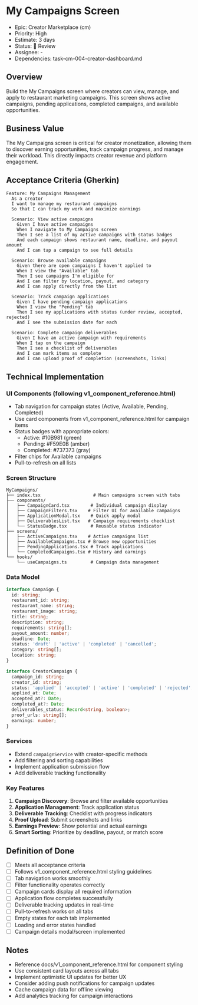 # My Campaigns Screen

- Epic: Creator Marketplace (cm)
- Priority: High
- Estimate: 3 days
- Status: 🔄 Review
- Assignee: -
- Dependencies: task-cm-004-creator-dashboard.md

## Overview
Build the My Campaigns screen where creators can view, manage, and apply to restaurant marketing campaigns. This screen shows active campaigns, pending applications, completed campaigns, and available opportunities.

## Business Value
The My Campaigns screen is critical for creator monetization, allowing them to discover earning opportunities, track campaign progress, and manage their workload. This directly impacts creator revenue and platform engagement.

## Acceptance Criteria (Gherkin)
```gherkin
Feature: My Campaigns Management
  As a creator
  I want to manage my restaurant campaigns
  So that I can track my work and maximize earnings

  Scenario: View active campaigns
    Given I have active campaigns
    When I navigate to My Campaigns screen
    Then I see a list of my active campaigns with status badges
    And each campaign shows restaurant name, deadline, and payout amount
    And I can tap a campaign to see full details

  Scenario: Browse available campaigns
    Given there are open campaigns I haven't applied to
    When I view the "Available" tab
    Then I see campaigns I'm eligible for
    And I can filter by location, payout, and category
    And I can apply directly from the list

  Scenario: Track campaign applications
    Given I have pending campaign applications
    When I view the "Pending" tab
    Then I see my applications with status (under review, accepted, rejected)
    And I see the submission date for each

  Scenario: Complete campaign deliverables
    Given I have an active campaign with requirements
    When I tap on the campaign
    Then I see a checklist of deliverables
    And I can mark items as complete
    And I can upload proof of completion (screenshots, links)
```

## Technical Implementation

### UI Components (following v1_component_reference.html)
- Tab navigation for campaign states (Active, Available, Pending, Completed)
- Use card components from v1_component_reference.html for campaign items
- Status badges with appropriate colors:
  - Active: #10B981 (green)
  - Pending: #F59E0B (amber)
  - Completed: #737373 (gray)
- Filter chips for Available campaigns
- Pull-to-refresh on all lists

### Screen Structure
```
MyCampaigns/
├── index.tsx                    # Main campaigns screen with tabs
├── components/
│   ├── CampaignCard.tsx        # Individual campaign display
│   ├── CampaignFilters.tsx    # Filter UI for available campaigns
│   ├── ApplicationModal.tsx    # Quick apply modal
│   ├── DeliverablesList.tsx   # Campaign requirements checklist
│   └── StatusBadge.tsx         # Reusable status indicator
├── screens/
│   ├── ActiveCampaigns.tsx    # Active campaigns list
│   ├── AvailableCampaigns.tsx # Browse new opportunities
│   ├── PendingApplications.tsx # Track applications
│   └── CompletedCampaigns.tsx # History and earnings
└── hooks/
    └── useCampaigns.ts         # Campaign data management
```

### Data Model
```typescript
interface Campaign {
  id: string;
  restaurant_id: string;
  restaurant_name: string;
  restaurant_image: string;
  title: string;
  description: string;
  requirements: string[];
  payout_amount: number;
  deadline: Date;
  status: 'draft' | 'active' | 'completed' | 'cancelled';
  category: string[];
  location: string;
}

interface CreatorCampaign {
  campaign_id: string;
  creator_id: string;
  status: 'applied' | 'accepted' | 'active' | 'completed' | 'rejected';
  applied_at: Date;
  accepted_at?: Date;
  completed_at?: Date;
  deliverables_status: Record<string, boolean>;
  proof_urls: string[];
  earnings: number;
}
```

### Services
- Extend `campaignService` with creator-specific methods
- Add filtering and sorting capabilities
- Implement application submission flow
- Add deliverable tracking functionality

### Key Features
1. **Campaign Discovery**: Browse and filter available opportunities
2. **Application Management**: Track application status
3. **Deliverable Tracking**: Checklist with progress indicators
4. **Proof Upload**: Submit screenshots and links
5. **Earnings Preview**: Show potential and actual earnings
6. **Smart Sorting**: Prioritize by deadline, payout, or match score

## Definition of Done
- [ ] Meets all acceptance criteria
- [ ] Follows v1_component_reference.html styling guidelines
- [ ] Tab navigation works smoothly
- [ ] Filter functionality operates correctly
- [ ] Campaign cards display all required information
- [ ] Application flow completes successfully
- [ ] Deliverable tracking updates in real-time
- [ ] Pull-to-refresh works on all tabs
- [ ] Empty states for each tab implemented
- [ ] Loading and error states handled
- [ ] Campaign details modal/screen implemented

## Notes
- Reference docs/v1_component_reference.html for component styling
- Use consistent card layouts across all tabs
- Implement optimistic UI updates for better UX
- Consider adding push notifications for campaign updates
- Cache campaign data for offline viewing
- Add analytics tracking for campaign interactions